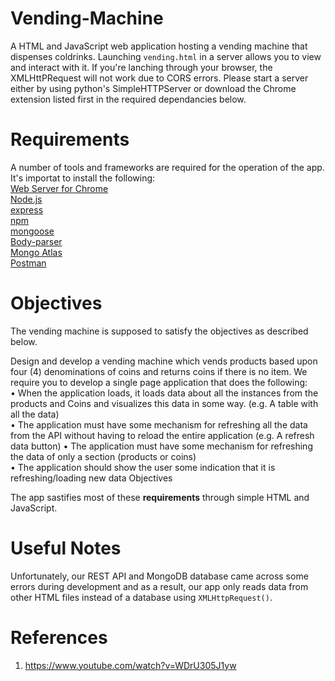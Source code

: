 # Vending-Machine

A HTML and JavaScript web application hosting a vending machine that dispenses coldrinks. Launching `vending.html` in a server allows you to view and interact with it. 
If you're lanching through your browser, the XMLHttPRequest will not work due to CORS errors. Please start a server either by using python's SimpleHTTPServer or download the Chrome extension listed first in the required dependancies below.

# Requirements
A number of tools and frameworks are required for the operation of the app. It's importat to install the following:
<br/>
[Web Server for Chrome](https://chrome.google.com/webstore/detail/web-server-for-chrome/ofhbbkphhbklhfoeikjpcbhemlocgigb/related?hl=en)
<br/>
[Node.js](https://nodejs.org/en/download/)
<br/>
[express](https://www.npmjs.com/package/express)
<br/>
[npm](https://docs.npmjs.com/cli/v6/commands/npm-install)
<br/>
[mongoose](https://mongoosejs.com/docs/)
<br/>
[Body-parser](http://expressjs.com/en/resources/middleware/body-parser.html)
<br/>
[Mongo Atlas](https://account.mongodb.com/account/login?n=%2Fv2%2F5faaf5879f62284b8b619cba&nextHash=%23clusters)
<br/>
[Postman](https://www.postman.com/downloads/)
<br/>

# Objectives
The vending machine is supposed to satisfy the objectives as described below.

Design and develop a vending machine which vends products based upon four (4) denominations of coins and returns coins if there is no item.
We require you to develop a single page application that does the following:
<br/>
• When the application loads, it loads data about all the instances from the products and Coins and visualizes this data in some way. (e.g. A table with all the data)
<br/>
• The application must have some mechanism for refreshing all the data from the API without having to reload the entire application (e.g. A refresh data button)
• The application must have some mechanism for refreshing the data of only a section (products or coins)
<br/>
• The application should show the user some indication that it is refreshing/loading new data Objectives


The app sastifies most of these **requirements** through simple HTML and JavaScript.


# Useful Notes
Unfortunately, our REST API and MongoDB database came across some errors during development and as a result, our app only reads data from other HTML files instead of a database using `XMLHttpRequest()`.


# References
1. https://www.youtube.com/watch?v=WDrU305J1yw
